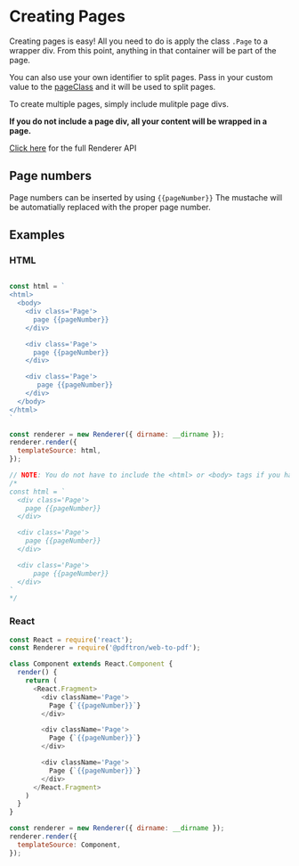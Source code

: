 # Creating Pages
Creating pages is easy! All you need to do is apply the class `.Page` to a wrapper div. From this point, anything in that container will be part of the page.

You can also use your own identifier to split pages. Pass in your custom value to the [pageClass](./api.md#pageClass) and it will be used to split pages.

To create multiple pages, simply include mulitple page divs.

**If you do not include a page div, all your content will be wrapped in a page.**

[Click here](./api.md) for the full Renderer API

## Page numbers
Page numbers can be inserted by using `{{pageNumber}}` The mustache will be automatially replaced with the proper page number.

## Examples

### HTML

```js

const html = `
<html>
  <body>
    <div class='Page'>
      page {{pageNumber}}
    </div>

    <div class='Page'>
      page {{pageNumber}}
    </div>

    <div class='Page'>
       page {{pageNumber}}
    </div>
  </body>
</html>
`

const renderer = new Renderer({ dirname: __dirname });
renderer.render({
  templateSource: html,
});

// NOTE: You do not have to include the <html> or <body> tags if you have no header items. So this would be okay as well:
/*
const html = `
  <div class='Page'>
    page {{pageNumber}}
  </div>

  <div class='Page'>
    page {{pageNumber}}
  </div>

  <div class='Page'>
      page {{pageNumber}}
  </div>
`
*/

```

### React

```js
const React = require('react');
const Renderer = require('@pdftron/web-to-pdf');

class Component extends React.Component {
  render() {
    return (
      <React.Fragment>
        <div className='Page'>
          Page {`{{pageNumber}}`}
        </div>

        <div className='Page'>
          Page {`{{pageNumber}}`}
        </div>

        <div className='Page'>
          Page {`{{pageNumber}}`}
        </div>
      </React.Fragment>
    )
  }
}

const renderer = new Renderer({ dirname: __dirname });
renderer.render({
  templateSource: Component,
});
```